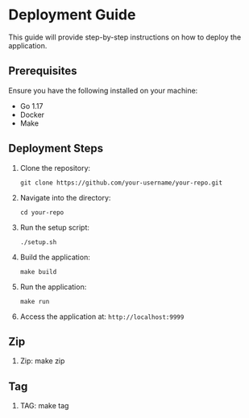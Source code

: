 # Deployment Guide

This guide will provide step-by-step instructions on how to deploy the application.

## Prerequisites

Ensure you have the following installed on your machine:

- Go 1.17
- Docker
- Make

## Deployment Steps

1. Clone the repository:

   ```shell
   git clone https://github.com/your-username/your-repo.git
   ```

2. Navigate into the directory:

   ```shell
   cd your-repo
   ```

3. Run the setup script:

   ```shell
   ./setup.sh
   ```

4. Build the application:

   ```shell
   make build
   ```

5. Run the application:

   ```shell
   make run
   ```

6. Access the application at: `http://localhost:9999`

## Zip

1. Zip:
   make zip

## Tag

1. TAG:
   make tag
